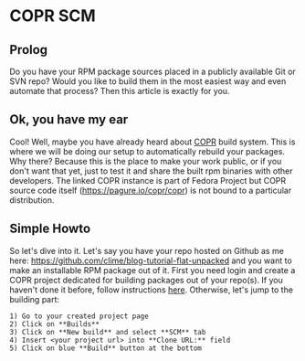 COPR SCM
========

Prolog
------

Do you have your RPM package sources placed in a publicly available Git or SVN repo? Would you like to build them in the most easiest way 
and even automate that process? Then this article is exactly for you.

Ok, you have my ear
-------------------

Cool! Well, maybe you have already heard about [COPR](https://copr.fedorainfracloud.org) build system. This is where we will be doing our
setup to automatically rebuild your packages. Why there? Because this is the place to make your work public, or if you don't want that yet,
just to test it and share the built rpm binaries with other developers. The linked COPR instance is part of Fedora Project but COPR source
code itself (https://pagure.io/copr/copr) is not bound to a particular distribution.

Simple Howto
------------

So let's dive into it. Let's say you have your repo hosted on Github as me here: https://github.com/clime/blog-tutorial-flat-unpacked and
you want to make an installable RPM package out of it. First you need login and create a COPR project dedicated for building packages
out of your repo(s). If you haven't done it before, follow instructions [here](https://docs.pagure.org/copr.copr/). Otherwise, let's 
jump to the building part:

    1) Go to your created project page
    2) Click on **Builds**
    3) Click on **New build** and select **SCM** tab
    4) Insert <your project url> into **Clone URL:** field
    5) Click on blue **Build** button at the bottom
